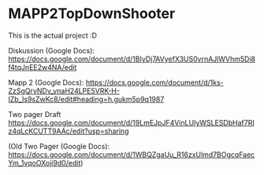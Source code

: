 # MAPP2TopDownShooter
This is the actual project :D

Diskussion (Google Docs): 
https://docs.google.com/document/d/1BIyDj7AVyefX3US0vrnAJlWVhm5Di8f4tqJnEE2w4NA/edit

Mapp 2 (Google Docs):
https://docs.google.com/document/d/1ks-ZzSgQrvNDv_vnaH24LPE5VRK-H-IZb_Is9sZwKc8/edit#heading=h.gukm5p9q1987 

Two pager Draft
https://docs.google.com/document/d/19LmEJpJF4VinLUIyWSLESDbHaf7RIz4qLcKCUTT9AAc/edit?usp=sharing

(Old Two Pager (Google Docs):
https://docs.google.com/document/d/1WBQZgaUu_R16zxUlmd7BOgcqFaecYm_1vqoOXoji9d0/edit)
